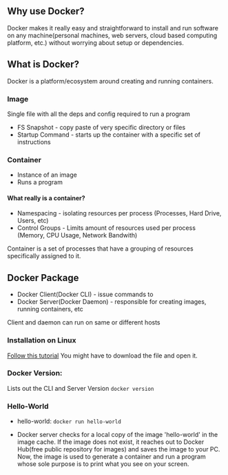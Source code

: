 ## Why use Docker?
Docker makes it really easy and straightforward to install and run software on any machine(personal machines, web servers, cloud based computing platform, etc.) without worrying about setup or dependencies. 

## What is Docker?
Docker is a platform/ecosystem around creating and running containers.

### Image
Single file with all the deps and config required to run a program

- FS Snapshot - copy paste of very specific directory or files
- Startup Command - starts up the container with a specific set of instructions

### Container
- Instance of an image
- Runs a program

#### What really is a container?
- Namespacing - isolating resources per process (Processes, Hard Drive, Users, etc)
- Control Groups - Limits amount of resources used per process (Memory, CPU Usage, Network Bandwith)

Container is a set of processes that have a grouping of resources specifically assigned to it. 



## Docker Package
- Docker Client(Docker CLI) - issue commands to
- Docker Server(Docker Daemon) - responsible for creating images, running containers, etc

Client and daemon can run on same or different hosts

### Installation on Linux
[Follow this tutorial](https://github.com/cry0genic/Docker/blob/main/Dive%20Into%20Docker!/Installing%20Docker%20on%20Linux.html) You might have to download the file and open it.

### Docker Version:
Lists out the CLI and Server Version
```docker version```

### Hello-World
- hello-world: 
```docker run hello-world```

- Docker server checks for a local copy of the image 'hello-world' in the image cache. If the image does not exist, it reaches out to Docker Hub(free public repository for images) and saves the image to your PC. 
Now, the image is used to generate a container and run a program whose sole purpose is to print what you see on your screen. 


